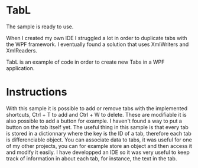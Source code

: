 # TabL
The sample is ready to use.

When I created my own IDE I struggled a lot in order to duplicate tabs with the WPF framework. I eventually found a solution that uses XmlWriters and XmlReaders.

TabL is an example of code in order to create new Tabs in a WPF application.

# Instructions

With this sample it is possible to add or remove tabs with the implemented shortcuts, Ctrl + T to add and Ctrl + W to delete. These are modifiable it is also possible to add a button for example. I haven't found a way to put a button on the tab itself yet.
The useful thing in this sample is that every tab is stored in a dictionnary where the key is the ID of a tab, therefore each tab is differenciable object.
You can associate data to tabs, it was useful for one of my other projects, you can for example store an object and then access it and modify it easily.
I have developped an IDE so it was very useful to keep track of information in about each tab, for instance, the text in the tab.
